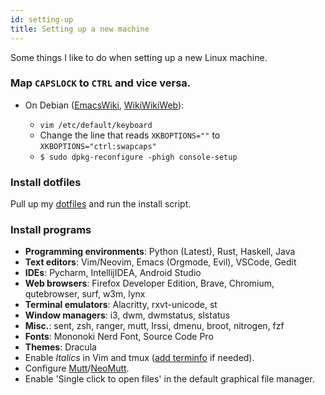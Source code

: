 ```yaml
---
id: setting-up
title: Setting up a new machine
---
```


Some things I like to do when setting up a new Linux machine.

### Map `CAPSLOCK` to `CTRL` and vice versa.

- On Debian ([EmacsWiki](https://www.emacswiki.org/emacs/MovingTheCtrlKey), [WikiWikiWeb](http://wiki.c2.com/?RemapCapsLock)):

  - `vim /etc/default/keyboard`
  - Change the line that reads `XKBOPTIONS=""` to `XKBOPTIONS="ctrl:swapcaps"`
  - `$ sudo dpkg-reconfigure -phigh console-setup`

### Install dotfiles

Pull up my [dotfiles](https://github.com/rsapkf/config/) and run the install script.

### Install programs

- **Programming environments**: Python (Latest), Rust, Haskell, Java
- **Text editors**: Vim/Neovim, Emacs (Orgmode, Evil), VSCode, Gedit
- **IDEs**: Pycharm, IntellijIDEA, Android Studio
- **Web browsers**: Firefox Developer Edition, Brave, Chromium, qutebrowser, surf, w3m, lynx
- **Terminal emulators**: Alacritty, rxvt-unicode, st
- **Window managers**: i3, dwm, dwmstatus, slstatus
- **Misc.**: sent, zsh, ranger, mutt, Irssi, dmenu, broot, nitrogen, fzf
- **Fonts**: Mononoki Nerd Font, Source Code Pro
- **Themes**: Dracula
- Enable _Italics_ in Vim and tmux ([add terminfo](https://github.com/tmux/tmux/blob/2.1/FAQ#L355-L383) if needed).
- Configure [Mutt](https://github.com/muttmua/muttt)/[NeoMutt](https://github.com/neomutt/neomutt).
- Enable 'Single click to open files' in the default graphical file manager.
